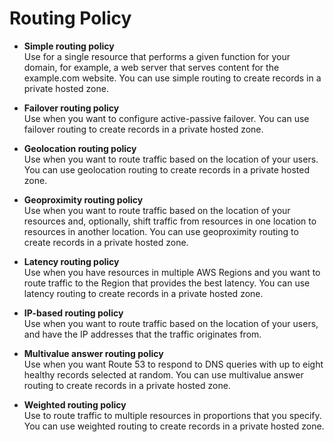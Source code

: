 # Routing Policy
  - **Simple routing policy** \
    Use for a single resource that performs a given function for your domain, for example, a web server that serves content for the example.com website. You can use simple routing to create records in a private hosted zone.
  
  - **Failover routing policy**\
    Use when you want to configure active-passive failover. You can use failover routing to create records in a private hosted zone.
  
  - **Geolocation routing policy**\
    Use when you want to route traffic based on the location of your users. You can use geolocation routing to create records in a private hosted zone.
  
  - **Geoproximity routing policy**\
    Use when you want to route traffic based on the location of your resources and, optionally, shift traffic from resources in one location to resources in another location. You can use geoproximity routing to create records in a private hosted zone.
  
  - **Latency routing policy**\
    Use when you have resources in multiple AWS Regions and you want to route traffic to the Region that provides the best latency. You can use latency routing to create records in a private hosted zone.
  
  - **IP-based routing policy**\
    Use when you want to route traffic based on the location of your users, and have the IP addresses that the traffic originates from.
  
  - **Multivalue answer routing policy**\
    Use when you want Route 53 to respond to DNS queries with up to eight healthy records selected at random. You can use multivalue answer routing to create records in a private hosted zone.
  
  - **Weighted routing policy**\
    Use to route traffic to multiple resources in proportions that you specify. You can use weighted routing to create records in a private hosted zone.
